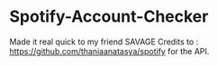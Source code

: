 # Spotify-Account-Checker

Made it real quick to my friend SAVAGE 
Credits to : https://github.com/thaniaanatasya/spotify for the API.

